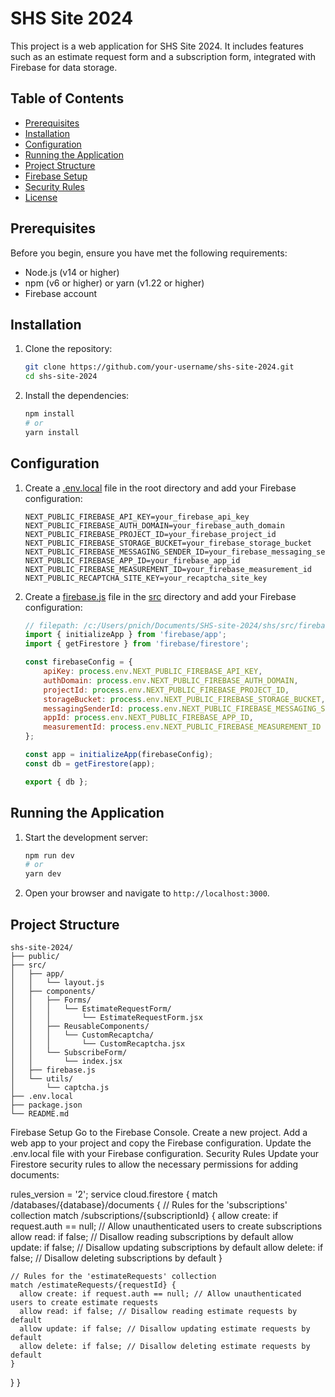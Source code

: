 # SHS Site 2024

This project is a web application for SHS Site 2024. It includes features such as an estimate request form and a subscription form, integrated with Firebase for data storage.

## Table of Contents

- [Prerequisites](#prerequisites)
- [Installation](#installation)
- [Configuration](#configuration)
- [Running the Application](#running-the-application)
- [Project Structure](#project-structure)
- [Firebase Setup](#firebase-setup)
- [Security Rules](#security-rules)
- [License](#license)

## Prerequisites

Before you begin, ensure you have met the following requirements:

- Node.js (v14 or higher)
- npm (v6 or higher) or yarn (v1.22 or higher)
- Firebase account

## Installation

1. Clone the repository:

    ```sh
    git clone https://github.com/your-username/shs-site-2024.git
    cd shs-site-2024
    ```

2. Install the dependencies:

    ```sh
    npm install
    # or
    yarn install
    ```

## Configuration

1. Create a [.env.local](http://_vscodecontentref_/1) file in the root directory and add your Firebase configuration:

    ```plaintext
    NEXT_PUBLIC_FIREBASE_API_KEY=your_firebase_api_key
    NEXT_PUBLIC_FIREBASE_AUTH_DOMAIN=your_firebase_auth_domain
    NEXT_PUBLIC_FIREBASE_PROJECT_ID=your_firebase_project_id
    NEXT_PUBLIC_FIREBASE_STORAGE_BUCKET=your_firebase_storage_bucket
    NEXT_PUBLIC_FIREBASE_MESSAGING_SENDER_ID=your_firebase_messaging_sender_id
    NEXT_PUBLIC_FIREBASE_APP_ID=your_firebase_app_id
    NEXT_PUBLIC_FIREBASE_MEASUREMENT_ID=your_firebase_measurement_id
    NEXT_PUBLIC_RECAPTCHA_SITE_KEY=your_recaptcha_site_key
    ```

2. Create a [firebase.js](http://_vscodecontentref_/2) file in the [src](http://_vscodecontentref_/3) directory and add your Firebase configuration:

    ```javascript
    // filepath: /c:/Users/pnich/Documents/SHS-site-2024/shs/src/firebase.js
    import { initializeApp } from 'firebase/app';
    import { getFirestore } from 'firebase/firestore';

    const firebaseConfig = {
        apiKey: process.env.NEXT_PUBLIC_FIREBASE_API_KEY,
        authDomain: process.env.NEXT_PUBLIC_FIREBASE_AUTH_DOMAIN,
        projectId: process.env.NEXT_PUBLIC_FIREBASE_PROJECT_ID,
        storageBucket: process.env.NEXT_PUBLIC_FIREBASE_STORAGE_BUCKET,
        messagingSenderId: process.env.NEXT_PUBLIC_FIREBASE_MESSAGING_SENDER_ID,
        appId: process.env.NEXT_PUBLIC_FIREBASE_APP_ID,
        measurementId: process.env.NEXT_PUBLIC_FIREBASE_MEASUREMENT_ID
    };

    const app = initializeApp(firebaseConfig);
    const db = getFirestore(app);

    export { db };
    ```

## Running the Application

1. Start the development server:

    ```sh
    npm run dev
    # or
    yarn dev
    ```

2. Open your browser and navigate to `http://localhost:3000`.

## Project Structure

```plaintext
shs-site-2024/
├── public/
├── src/
│   ├── app/
│   │   └── layout.js
│   ├── components/
│   │   ├── Forms/
│   │   │   └── EstimateRequestForm/
│   │   │       └── EstimateRequestForm.jsx
│   │   ├── ReusableComponents/
│   │   │   └── CustomRecaptcha/
│   │   │       └── CustomRecaptcha.jsx
│   │   └── SubscribeForm/
│   │       └── index.jsx
│   ├── firebase.js
│   └── utils/
│       └── captcha.js
├── .env.local
├── package.json
└── README.md
```


Firebase Setup
Go to the Firebase Console.
Create a new project.
Add a web app to your project and copy the Firebase configuration.
Update the .env.local file with your Firebase configuration.
Security Rules
Update your Firestore security rules to allow the necessary permissions for adding documents:

rules_version = '2';
service cloud.firestore {
  match /databases/{database}/documents {
    // Rules for the 'subscriptions' collection
    match /subscriptions/{subscriptionId} {
      allow create: if request.auth == null; // Allow unauthenticated users to create subscriptions
      allow read: if false; // Disallow reading subscriptions by default
      allow update: if false; // Disallow updating subscriptions by default
      allow delete: if false; // Disallow deleting subscriptions by default
    }

    // Rules for the 'estimateRequests' collection
    match /estimateRequests/{requestId} {
      allow create: if request.auth == null; // Allow unauthenticated users to create estimate requests
      allow read: if false; // Disallow reading estimate requests by default
      allow update: if false; // Disallow updating estimate requests by default
      allow delete: if false; // Disallow deleting estimate requests by default
    }
  }
}

